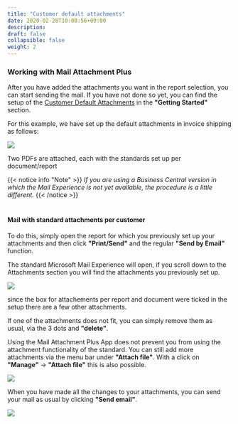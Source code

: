 ```yaml
---
title: "Customer default attachments"
date: 2020-02-28T10:08:56+09:00
description: 
draft: false
collapsible: false
weight: 2
---
```

### Working with Mail Attachment Plus

After you have added the attachments you want in the report selection, you can start sending the mail. If you have not done so yet, you can find the setup of the [Customer Default Attachments](/en-us/apps/mail_attachment_plus/first-steps/setup/defaults-customer/) in the **"Getting Started"** section.

For this example, we have set up the default attachments in invoice shipping as follows:

![](images/apps/attachmentcustomersetup.PNG)

Two PDFs are attached, each with the standards set up per document/report

{{< notice info "Note" >}}
 _If you are using a Business Central version in which the Mail Experience is not yet available, the procedure is a little different._
{{< /notice >}}
#

#### Mail with standard attachments per customer
To do this, simply open the report for which you previously set up your attachments and then click **"Print/Send"** and the regular **"Send by Email"** function.

The standard Microsoft Mail Experience will open, if you scroll down to the Attachments section you will find the attachments you previously set up.

![](images/apps/attachmentdialogcustomer.PNG)

since the box for attachements per report and document were ticked in the setup there are a few other attachments.

If one of the attachments does not fit, you can simply remove them as usual, via the 3 dots and **"delete"**.

Using the Mail Attachment Plus App does not prevent you from using the attachment functionality of the standard. You can still add more attachments via the menu bar under **"Attach file"**. With a click on **"Manage"** -> **"Attach file"** this is also possible.

![](images/apps/attachmentdialogcustomerchange.PNG)

When you have made all the changes to your attachments, you can send your mail as usual by clicking **"Send email"**.

![](images/apps/attachmentcustomermail.PNG)

